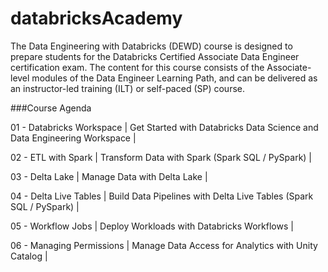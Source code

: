 # databricksAcademy

 The Data Engineering with Databricks (DEWD) course is designed to prepare students for the Databricks Certified Associate Data Engineer certification exam. The content for this course consists of the Associate-level modules of the Data Engineer Learning Path, and can be delivered as an instructor-led training (ILT) or self-paced (SP) course.
 
###Course Agenda

01 - Databricks Workspace | Get Started with Databricks Data Science and Data Engineering Workspace |

02 - ETL with Spark | Transform Data with Spark (Spark SQL / PySpark) |

03 - Delta Lake | Manage Data with Delta Lake |

04 - Delta Live Tables | Build Data Pipelines with Delta Live Tables (Spark SQL / PySpark) |

05 - Workflow Jobs | Deploy Workloads with Databricks Workflows |

06 - Managing Permissions | Manage Data Access for Analytics with Unity Catalog |

 

